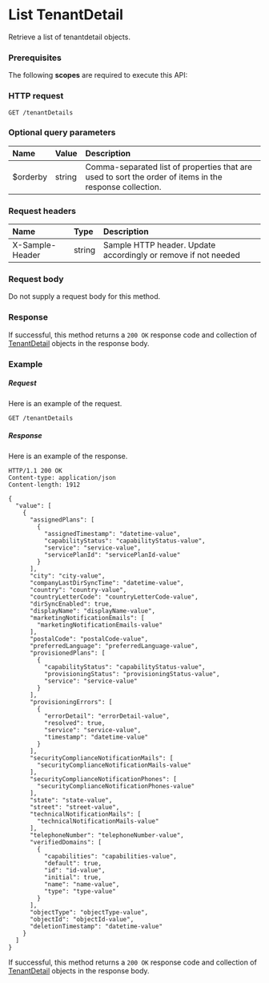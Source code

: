 # List TenantDetail

Retrieve a list of tenantdetail objects.
### Prerequisites
The following **scopes** are required to execute this API: 
### HTTP request
<!-- { "blockType": "ignored" } -->
```http
GET /tenantDetails
```
### Optional query parameters
|Name|Value|Description|
|:---------------|:--------|:-------|
|$orderby|string|Comma-separated list of properties that are used to sort the order of items in the response collection.|

### Request headers
| Name       | Type | Description|
|:-----------|:------|:----------|
| X-Sample-Header  | string  | Sample HTTP header. Update accordingly or remove if not needed|

### Request body
Do not supply a request body for this method.
### Response
If successful, this method returns a `200 OK` response code and collection of [TenantDetail](../resources/tenantdetail.md) objects in the response body.
### Example
##### Request
Here is an example of the request.
<!-- {
  "blockType": "request",
  "name": "get_tenantdetails"
}-->
```http
GET /tenantDetails
```
##### Response
Here is an example of the response.
<!-- {
  "blockType": "response",
  "truncated": false,
  "@odata.type": "microsoft.graph.tenantdetail",
  "isCollection": true
} -->
```http
HTTP/1.1 200 OK
Content-type: application/json
Content-length: 1912

{
  "value": [
    {
      "assignedPlans": [
        {
          "assignedTimestamp": "datetime-value",
          "capabilityStatus": "capabilityStatus-value",
          "service": "service-value",
          "servicePlanId": "servicePlanId-value"
        }
      ],
      "city": "city-value",
      "companyLastDirSyncTime": "datetime-value",
      "country": "country-value",
      "countryLetterCode": "countryLetterCode-value",
      "dirSyncEnabled": true,
      "displayName": "displayName-value",
      "marketingNotificationEmails": [
        "marketingNotificationEmails-value"
      ],
      "postalCode": "postalCode-value",
      "preferredLanguage": "preferredLanguage-value",
      "provisionedPlans": [
        {
          "capabilityStatus": "capabilityStatus-value",
          "provisioningStatus": "provisioningStatus-value",
          "service": "service-value"
        }
      ],
      "provisioningErrors": [
        {
          "errorDetail": "errorDetail-value",
          "resolved": true,
          "service": "service-value",
          "timestamp": "datetime-value"
        }
      ],
      "securityComplianceNotificationMails": [
        "securityComplianceNotificationMails-value"
      ],
      "securityComplianceNotificationPhones": [
        "securityComplianceNotificationPhones-value"
      ],
      "state": "state-value",
      "street": "street-value",
      "technicalNotificationMails": [
        "technicalNotificationMails-value"
      ],
      "telephoneNumber": "telephoneNumber-value",
      "verifiedDomains": [
        {
          "capabilities": "capabilities-value",
          "default": true,
          "id": "id-value",
          "initial": true,
          "name": "name-value",
          "type": "type-value"
        }
      ],
      "objectType": "objectType-value",
      "objectId": "objectId-value",
      "deletionTimestamp": "datetime-value"
    }
  ]
}
```
If successful, this method returns a `200 OK` response code and collection of [TenantDetail](../resources/tenantdetail.md) objects in the response body.

<!-- uuid: d7dcbe53-b1e1-4850-b137-f5f2d2c85e87
2015-10-18 19:39:29 UTC -->
<!-- {
  "type": "#page.annotation",
  "description": "List TenantDetail",
  "keywords": "",
  "section": "documentation",
  "tocPath": ""
}-->